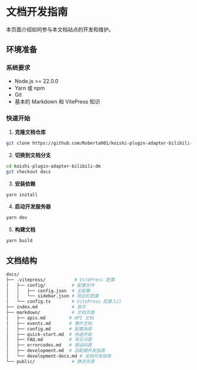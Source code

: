# 文档开发指南

本页面介绍如何参与本文档站点的开发和维护。

## 环境准备

### 系统要求

- Node.js >= 22.0.0
- Yarn 或 npm
- Git
- 基本的 Markdown 和 VitePress 知识

### 快速开始

1. **克隆文档仓库**

```bash
git clone https://github.com/Roberta001/koishi-plugin-adapter-bilibili-dm.git
```

2. **切换到文档分支**

```bash
cd koishi-plugin-adapter-bilibili-dm
git checkout docs
```

3. **安装依赖**

```bash
yarn install
```

4. **启动开发服务器**

```bash
yarn dev
```

5. **构建文档**

```bash
yarn build
```

## 文档结构

```bash
docs/
├── .vitepress/           # VitePress 配置
│   ├── config/          # 配置文件
│   │   ├── config.json  # 主配置
│   │   └── sidebar.json # 侧边栏配置
│   └── config.ts        # VitePress 配置入口
├── index.md             # 首页
├── markdown/            # 文档页面
│   ├── apis.md         # API 文档
│   ├── events.md       # 事件文档
│   ├── config.md       # 配置指南
│   ├── quick-start.md  # 快速开始
│   ├── FAQ.md          # 常见问题
│   ├── errorcodes.md   # 错误码表
│   ├── development.md  # 适配器开发指南
│   └── development-docs.md # 文档开发指南
└── public/              # 静态资源
```
